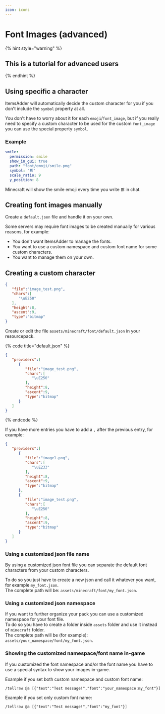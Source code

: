 ```yaml
---
icon: icons
---
```


# Font Images (advanced)

{% hint style="warning" %}
## This is a tutorial for advanced users
{% endhint %}

## Using specific a character

ItemsAdder will automatically decide the custom character for you if you don't include the `symbol` property at all.

You don't have to worry about it for each `emoji`/`font_image`, but if you really need to specify a custom character to be used for the custom `font_image` you can use the special property `symbol`.

### Example

```yaml
smile:
  permission: smile
  show_in_gui: true
  path: "font/emoji/smile.png"
  symbol: "鄿"
  scale_ratio: 9
  y_position: 8
```

Minecraft will show the smile emoji every time you write `鄿` in chat.

## Creating font images manually

Create a `default.json` file and handle it on your own.

Some servers may require font images to be created manually for various reasons, for example:

* You don't want ItemsAdder to manage the fonts.
* You want to use a custom namespace and custom font name for some custom characters.
* You want to manage them on your own.

## Creating a custom character

```json
{
   "file":"image_test.png",
   "chars":[
      "\uE250"
   ],
   "height":8,
   "ascent":9,
   "type":"bitmap"
}
```

Create or edit the file `assets/minecraft/font/default.json` in your resourcepack.

{% code title="default.json" %}
```json
{
   "providers":[
      {
         "file":"image_test.png",
         "chars":[
            "\uE250"
         ],
         "height":8,
         "ascent":9,
         "type":"bitmap"
      }
   ]
}
```
{% endcode %}

&#x20;If you have more entries you have to add a `,` after the previous entry, for example:

```json
{
   "providers":[
      {
         "file":"image1.png",
         "chars":[
            "\uE233"
         ],
         "height":8,
         "ascent":9,
         "type":"bitmap"
      },
      {
         "file":"image_test.png",
         "chars":[
            "\uE250"
         ],
         "height":8,
         "ascent":9,
         "type":"bitmap"
      }
   ]
}
```

### Using a customized json file name

By using a customized json font file you can separate the default font characters from your custom characters.

To do so you just have to create a new json and call it whatever you want, for example `my_font.json`.\
The complete path will be: `assets/minecraft/font/my_font.json`.

### Using a customized json namespace

If you want to further organize your pack you can use a customized namespace for your font file.\
To do so you have to create a folder inside `assets` folder and use it instead of `minecraft` folder.\
The complete path will be (for example): `assets/your_namespace/font/my_font.json`.

### Showing the customized namespace/font name in-game

If you customized the font namespace and/or the font name you have to use a special syntax to show your images in-game.

Example if you set both custom namespace and custom font name:

`/tellraw @a [{"text":"Test message!","font":"your_namespace:my_font"}]`

Example if you set only custom font name:

`/tellraw @a [{"text":"Test message!","font":"my_font"}]`
